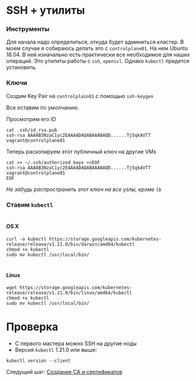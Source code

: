 # SSH + утилиты

### Инструменты

Для начала надо определиться, откуда будет админиться кластер. В моем случае я собираюсь делать это с `controlplane01`.
На нем Ubuntu 18.04. В ней изначально есть практически все необходимое для наших операций. Это утилиты работы с `ssh`, `openssl`.
Однако `kubectl` придется установить.

### Ключи
Создим Key Pair на `controlplain01` с помощью `ssh-keygen`

Все оставим по умолчанию.

Просмотрим его ID

```
cat .ssh/id_rsa.pub
ssh-rsa AAAAB3NzaC1yc2EAAAADAQABAAABAQD......Tj5qkAVT7 vagrant@controlplane01
```

Теперь раскопируем этот публичный ключ на другие VMs

```
cat >> ~/.ssh/authorized_keys <<EOF
ssh-rsa AAAAB3NzaC1yc2EAAAADAQABAAABAQD......Tj5qkAVT7 vagrant@controlplane01
EOF
```
*Не забудь распространить этот ключ на все узлы, кроме `lb`*

### Ставим `kubectl`
#
#### OS X

```
curl -o kubectl https://storage.googleapis.com/kubernetes-release/release/v1.21.0/bin/darwin/amd64/kubectl
chmod +x kubectl
sudo mv kubectl /usr/local/bin/
```
#
#### Linux

```
wget https://storage.googleapis.com/kubernetes-release/release/v1.21.0/bin/linux/amd64/kubectl
chmod +x kubectl
sudo mv kubectl /usr/local/bin/
```

# Проверка

- С первого мастера можно SSH на другие ноды
- Версия `kubectl` 1.21.0 или выше:

```
kubectl version --client
```

Следущий шаг: [Создание CA и сертификатов](https://github.com/rotoro-cloud/hardway-cluster/blob/main/steps/03-CA-Certs.md)
